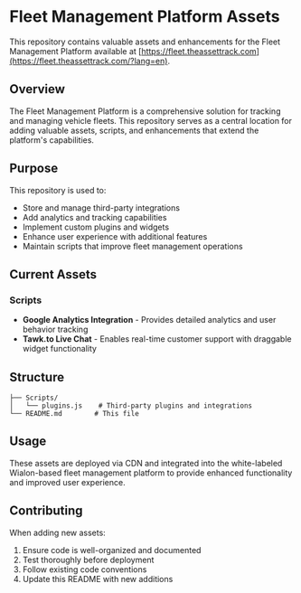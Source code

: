 # Fleet Management Platform Assets

This repository contains valuable assets and enhancements for the Fleet Management Platform available at [https://fleet.theassettrack.com](https://fleet.theassettrack.com/?lang=en).

## Overview

The Fleet Management Platform is a comprehensive solution for tracking and managing vehicle fleets. This repository serves as a central location for adding valuable assets, scripts, and enhancements that extend the platform's capabilities.

## Purpose

This repository is used to:
- Store and manage third-party integrations
- Add analytics and tracking capabilities
- Implement custom plugins and widgets
- Enhance user experience with additional features
- Maintain scripts that improve fleet management operations

## Current Assets

### Scripts
- **Google Analytics Integration** - Provides detailed analytics and user behavior tracking
- **Tawk.to Live Chat** - Enables real-time customer support with draggable widget functionality

## Structure

```
├── Scripts/
│   └── plugins.js    # Third-party plugins and integrations
└── README.md        # This file
```

## Usage

These assets are deployed via CDN and integrated into the white-labeled Wialon-based fleet management platform to provide enhanced functionality and improved user experience.

## Contributing

When adding new assets:
1. Ensure code is well-organized and documented
2. Test thoroughly before deployment
3. Follow existing code conventions
4. Update this README with new additions